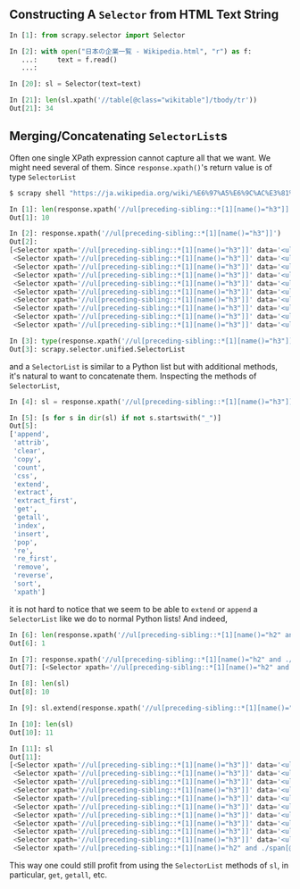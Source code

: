 
## Constructing A `Selector` from HTML Text String
```python
In [1]: from scrapy.selector import Selector

In [2]: with open("日本の企業一覧 - Wikipedia.html", "r") as f:
   ...:     text = f.read()
   ...:

In [20]: sl = Selector(text=text)

In [21]: len(sl.xpath('//table[@class="wikitable"]/tbody/tr'))
Out[21]: 34
```


## Merging/Concatenating `SelectorList`s
Often one single XPath expression cannot capture all that we want.
We might need several of them. Since `response.xpath()`'s return
value is of type `SelectorList`

```python
$ scrapy shell "https://ja.wikipedia.org/wiki/%E6%97%A5%E6%9C%AC%E3%81%AE%E4%BC%81%E6%A5%AD%E4%B8%80%E8%A6%A7_(%E5%BB%BA%E8%A8%AD)#%E9%80%A0%E5%9C%92%E6%A5%AD%E8%80%85"

In [1]: len(response.xpath('//ul[preceding-sibling::*[1][name()="h3"]]'))
Out[1]: 10

In [2]: response.xpath('//ul[preceding-sibling::*[1][name()="h3"]]')
Out[2]:
[<Selector xpath='//ul[preceding-sibling::*[1][name()="h3"]]' data='<ul><li><a href="/wiki/%E3%82%A2%E3%8...'>,
 <Selector xpath='//ul[preceding-sibling::*[1][name()="h3"]]' data='<ul><li><a href="/wiki/%E3%82%AC%E3%8...'>,
 <Selector xpath='//ul[preceding-sibling::*[1][name()="h3"]]' data='<ul><li><a href="/wiki/%E3%82%B5%E3%8...'>,
 <Selector xpath='//ul[preceding-sibling::*[1][name()="h3"]]' data='<ul><li><a href="/w/index.php?title=%...'>,
 <Selector xpath='//ul[preceding-sibling::*[1][name()="h3"]]' data='<ul><li><a href="/wiki/%E5%86%85%E8%9...'>,
 <Selector xpath='//ul[preceding-sibling::*[1][name()="h3"]]' data='<ul><li><a href="/wiki/%E9%96%93%E7%B...'>,
 <Selector xpath='//ul[preceding-sibling::*[1][name()="h3"]]' data='<ul><li><a href="/wiki/%E7%9C%9F%E6%9...'>,
 <Selector xpath='//ul[preceding-sibling::*[1][name()="h3"]]' data='<ul><li><a href="/wiki/%E5%AE%89%E6%B...'>,
 <Selector xpath='//ul[preceding-sibling::*[1][name()="h3"]]' data='<ul><li><a href="/w/index.php?title=%...'>,
 <Selector xpath='//ul[preceding-sibling::*[1][name()="h3"]]' data='<ul><li><a href="/wiki/%E8%8B%A5%E7%A...'>]

In [3]: type(response.xpath('//ul[preceding-sibling::*[1][name()="h3"]]'))
Out[3]: scrapy.selector.unified.SelectorList
```

and a `SelectorList` is similar to a Python list but with additional methods,
it's natural to want to concatenate them. Inspecting the methods of `SelectorList`,

```python
In [4]: sl = response.xpath('//ul[preceding-sibling::*[1][name()="h3"]]')

In [5]: [s for s in dir(sl) if not s.startswith("_")]
Out[5]:
['append',
 'attrib',
 'clear',
 'copy',
 'count',
 'css',
 'extend',
 'extract',
 'extract_first',
 'get',
 'getall',
 'index',
 'insert',
 'pop',
 're',
 're_first',
 'remove',
 'reverse',
 'sort',
 'xpath']
```

it is not hard to notice that we seem to be able to `extend` or `append` a `SelectorList`
like we do to normal Python lists! And indeed,

```python
In [6]: len(response.xpath('//ul[preceding-sibling::*[1][name()="h2" and ./span[@class="mw-headline"]/text()!="関連項目"]]'))
Out[6]: 1

In [7]: response.xpath('//ul[preceding-sibling::*[1][name()="h2" and ./span[@class="mw-headline"]/text()!="関連項目"]]')
Out[7]: [<Selector xpath='//ul[preceding-sibling::*[1][name()="h2" and ./span[@class="mw-headline"]/text()!="関連項目"]]' data='<ul><li>株式会社山梅（本社:群馬県太田市)</li>\n<li>株式...'>]

In [8]: len(sl)
Out[8]: 10

In [9]: sl.extend(response.xpath('//ul[preceding-sibling::*[1][name()="h2" and ./span[@class="mw-headline"]/text()!="関連項目"]]'))

In [10]: len(sl)
Out[10]: 11

In [11]: sl
Out[11]:
[<Selector xpath='//ul[preceding-sibling::*[1][name()="h3"]]' data='<ul><li><a href="/wiki/%E3%82%A2%E3%8...'>,
 <Selector xpath='//ul[preceding-sibling::*[1][name()="h3"]]' data='<ul><li><a href="/wiki/%E3%82%AC%E3%8...'>,
 <Selector xpath='//ul[preceding-sibling::*[1][name()="h3"]]' data='<ul><li><a href="/wiki/%E3%82%B5%E3%8...'>,
 <Selector xpath='//ul[preceding-sibling::*[1][name()="h3"]]' data='<ul><li><a href="/w/index.php?title=%...'>,
 <Selector xpath='//ul[preceding-sibling::*[1][name()="h3"]]' data='<ul><li><a href="/wiki/%E5%86%85%E8%9...'>,
 <Selector xpath='//ul[preceding-sibling::*[1][name()="h3"]]' data='<ul><li><a href="/wiki/%E9%96%93%E7%B...'>,
 <Selector xpath='//ul[preceding-sibling::*[1][name()="h3"]]' data='<ul><li><a href="/wiki/%E7%9C%9F%E6%9...'>,
 <Selector xpath='//ul[preceding-sibling::*[1][name()="h3"]]' data='<ul><li><a href="/wiki/%E5%AE%89%E6%B...'>,
 <Selector xpath='//ul[preceding-sibling::*[1][name()="h3"]]' data='<ul><li><a href="/w/index.php?title=%...'>,
 <Selector xpath='//ul[preceding-sibling::*[1][name()="h3"]]' data='<ul><li><a href="/wiki/%E8%8B%A5%E7%A...'>,
 <Selector xpath='//ul[preceding-sibling::*[1][name()="h2" and ./span[@class="mw-headline"]/text()!="関連項目"]]' data='<ul><li>株式会社山梅（本社:群馬県太田市)</li>\n<li>株式...'>]
```

This way one could still profit from using the `SelectorList` methods of `sl`, in particular, `get`, `getall`, etc.
